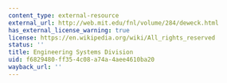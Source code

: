 ```yaml
---
content_type: external-resource
external_url: http://web.mit.edu/fnl/volume/284/deweck.html
has_external_license_warning: true
license: https://en.wikipedia.org/wiki/All_rights_reserved
status: ''
title: Engineering Systems Division
uid: f6829480-ff35-4c08-a74a-4aee4610ba20
wayback_url: ''
---
```

